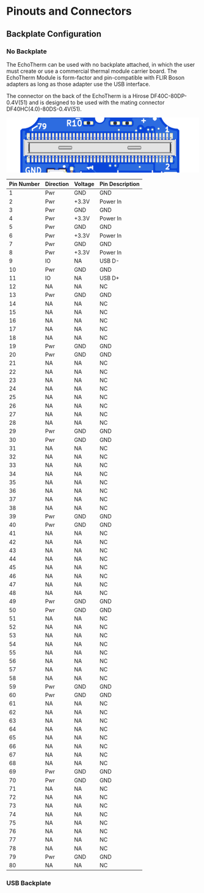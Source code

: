 # Pinouts and Connectors

## Backplate Configuration

### No Backplate 
The EchoTherm can be used with no backplate attached, in which the user must create or use a commercial thermal module carrier board. The EchoTherm Module is form-factor and pin-compatible with FLIR Boson adapters as long as those adapter use the USB interface.  

The connector on the back of the EchoTherm is a Hirose DF40C-80DP-0.4V(51) and is designed to be used with the mating connector DF40HC(4.0)-80DS-0.4V(51).

![Hirose Connector](assets/hirose.png)
<center>

| Pin Number | Direction | Voltage | Pin Description    |
|------------|-----------|---------|-------------------|
| 1          | Pwr         | GND    | GND |
| 2          | Pwr         | +3.3V     | Power In |
| 3          | Pwr       | GND     | GND              |
| 4          | Pwr         | +3.3V     | Power In |
| 5          | Pwr       | GND     | GND              |
| 6          | Pwr         | +3.3V     | Power In |               |
| 7          | Pwr       | GND     | GND              |
| 8          | Pwr         | +3.3V     | Power In |
| 9          |  IO         |   NA      | USB D-                 |
| 10          | Pwr       | GND     | GND              |  
| 11          |  IO         |   NA      | USB D+                 |
| 12         |  NA         |   NA      | NC                  |
| 13          | Pwr       | GND     | GND              |
| 14          |  NA         |   NA      | NC                  |
| 15          | NA          |   NA      | NC                  |
| 16          |  NA         |   NA      | NC                  |
| 17          | NA          |   NA      | NC                  |
| 18          |  NA         |   NA      | NC                  |
| 19          | Pwr       | GND     | GND              |
| 20          | Pwr       | GND     | GND              |
| 21          | NA          |   NA      | NC                  |
| 22         |  NA         |   NA      | NC                  |
| 23          | NA          |   NA      | NC                  |
| 24          |  NA         |   NA      | NC                  |
| 25          | NA          |   NA      | NC                  |
| 26          |  NA         |   NA      | NC                  |
| 27          | NA          |   NA      | NC                  |
| 28          |  NA         |   NA      | NC                  |
| 29          | Pwr       | GND     | GND              |
| 30          | Pwr       | GND     | GND              |
| 31          | NA          |   NA      | NC                  |
| 32         |  NA         |   NA      | NC                  |
| 33          | NA          |   NA      | NC                  |
| 34          |  NA         |   NA      | NC                  |
| 35          | NA          |   NA      | NC                  |
| 36          |  NA         |   NA      | NC                  |
| 37          | NA          |   NA      | NC                  |
| 38          |  NA         |   NA      | NC                  |
| 39          | Pwr       | GND     | GND              |
| 40          | Pwr       | GND     | GND              |
| 41          | NA          |   NA      | NC                  |
| 42         |  NA         |   NA      | NC                  |
| 43          | NA          |   NA      | NC                  |
| 44          |  NA         |   NA      | NC                  |
| 45          | NA          |   NA      | NC                  |
| 46          |  NA         |   NA      | NC                  |
| 47          | NA          |   NA      | NC                  |
| 48          |  NA         |   NA      | NC                  |
| 49          | Pwr       | GND     | GND              |
| 50          | Pwr       | GND     | GND              |
| 51          | NA          |   NA      | NC                  |
| 52         |  NA         |   NA      | NC                  |
| 53          | NA          |   NA      | NC                  |
| 54          |  NA         |   NA      | NC                  |
| 55          | NA          |   NA      | NC                  |
| 56          |  NA         |   NA      | NC                  |
| 57          | NA          |   NA      | NC                  |
| 58          |  NA         |   NA      | NC                  |
| 59          | Pwr       | GND     | GND              |
| 60          | Pwr       | GND     | GND              |
| 61          | NA          |   NA      | NC                  |
| 62         |  NA         |   NA      | NC                  |
| 63          | NA          |   NA      | NC                  |
| 64          |  NA         |   NA      | NC                  |
| 65          | NA          |   NA      | NC                  |
| 66          |  NA         |   NA      | NC                  |
| 67          | NA          |   NA      | NC                  |
| 68          |  NA         |   NA      | NC                  |
| 69          | Pwr       | GND     | GND              |
| 70          | Pwr       | GND     | GND              |
| 71          | NA          |   NA      | NC                  |
| 72         |  NA         |   NA      | NC                  |
| 73          | NA          |   NA      | NC                  |
| 74          |  NA         |   NA      | NC                  |
| 75          | NA          |   NA      | NC                  |
| 76          |  NA         |   NA      | NC                  |
| 77          | NA          |   NA      | NC                  |
| 78          |  NA         |   NA      | NC                  |
| 79          | Pwr       | GND     | GND              |
| 80          |  NA         |   NA      | NC                  |



</center>

### USB Backplate

